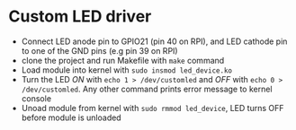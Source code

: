 # Custom LED driver

* Connect LED anode pin to GPIO21 (pin 40 on RPI), and LED cathode pin to one of the GND pins (e.g pin 39 on RPI)
* clone the project and run Makefile with `make` command
* Load module into kernel with `sudo insmod led_device.ko`
* Turn the LED *ON* with `echo 1 > /dev/customled` and *OFF* with `echo 0 > /dev/customled`. Any other command prints error message to kernel console
* Unoad module from kernel with `sudo rmmod led_device`, LED turns OFF before module is unloaded
